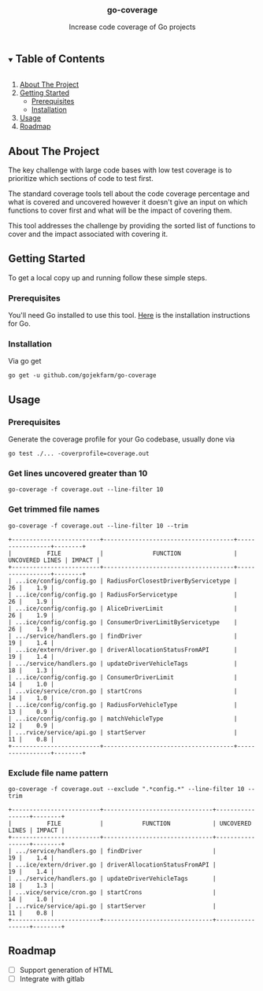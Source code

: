 <br />
<p align="center"><h3 align="center">go-coverage</h3>

  <p align="center">
    Increase code coverage of Go projects
  </p>
</p>

<!-- TABLE OF CONTENTS -->
<details open="open">
  <summary><h2 style="display: inline-block">Table of Contents</h2></summary>
  <ol>
    <li>
      <a href="#about-the-project">About The Project</a>
    </li>
    <li>
      <a href="#getting-started">Getting Started</a>
      <ul>
        <li><a href="#prerequisites">Prerequisites</a></li>
        <li><a href="#installation">Installation</a></li>
      </ul>
    </li>
    <li><a href="#usage">Usage</a></li>
    <li><a href="#roadmap">Roadmap</a></li>
  </ol>
</details>

<!-- ABOUT THE PROJECT -->
## About The Project

The key challenge with large code bases with low test coverage is to prioritize which sections of code to test first.

The standard coverage tools tell about the code coverage percentage and what is covered and uncovered however it doesn't give an input on which functions to cover first and what will be the impact of covering them.

This tool addresses the challenge by providing the sorted list of functions to cover and the impact associated with covering it.

<!-- GETTING STARTED -->
## Getting Started

To get a local copy up and running follow these simple steps.

### Prerequisites

You'll need Go installed to use this tool. [Here](https://golang.org/doc/install) is the installation instructions for Go.

### Installation

Via go get
```shell
go get -u github.com/gojekfarm/go-coverage
```

## Usage

### Prerequisites

Generate the coverage profile for your Go codebase, usually done via
```shell
go test ./... -coverprofile=coverage.out
```

### Get lines uncovered greater than 10

```shell
go-coverage -f coverage.out --line-filter 10
```

### Get trimmed file names

```shell
go-coverage -f coverage.out --line-filter 10 --trim
```

```shell
+-------------------------+-------------------------------------+-----------------+--------+
|          FILE           |              FUNCTION               | UNCOVERED LINES | IMPACT |
+-------------------------+-------------------------------------+-----------------+--------+
| ...ice/config/config.go | RadiusForClosestDriverByServicetype |              26 |    1.9 |
| ...ice/config/config.go | RadiusForServicetype                |              26 |    1.9 |
| ...ice/config/config.go | AliceDriverLimit                    |              26 |    1.9 |
| ...ice/config/config.go | ConsumerDriverLimitByServicetype    |              26 |    1.9 |
| .../service/handlers.go | findDriver                          |              19 |    1.4 |
| ...ice/extern/driver.go | driverAllocationStatusFromAPI       |              19 |    1.4 |
| .../service/handlers.go | updateDriverVehicleTags             |              18 |    1.3 |
| ...ice/config/config.go | ConsumerDriverLimit                 |              14 |    1.0 |
| ...vice/service/cron.go | startCrons                          |              14 |    1.0 |
| ...ice/config/config.go | RadiusForVehicleType                |              13 |    0.9 |
| ...ice/config/config.go | matchVehicleType                    |              12 |    0.9 |
| ...rvice/service/api.go | startServer                         |              11 |    0.8 |
+-------------------------+-------------------------------------+-----------------+--------+
```

### Exclude file name pattern

```shell
go-coverage -f coverage.out --exclude ".*config.*" --line-filter 10 --trim
```

```shell
+-------------------------+-------------------------------+-----------------+--------+
|          FILE           |           FUNCTION            | UNCOVERED LINES | IMPACT |
+-------------------------+-------------------------------+-----------------+--------+
| .../service/handlers.go | findDriver                    |              19 |    1.4 |
| ...ice/extern/driver.go | driverAllocationStatusFromAPI |              19 |    1.4 |
| .../service/handlers.go | updateDriverVehicleTags       |              18 |    1.3 |
| ...vice/service/cron.go | startCrons                    |              14 |    1.0 |
| ...rvice/service/api.go | startServer                   |              11 |    0.8 |
+-------------------------+-------------------------------+-----------------+--------+
```

## Roadmap

- [ ] Support generation of HTML
- [ ] Integrate with gitlab
